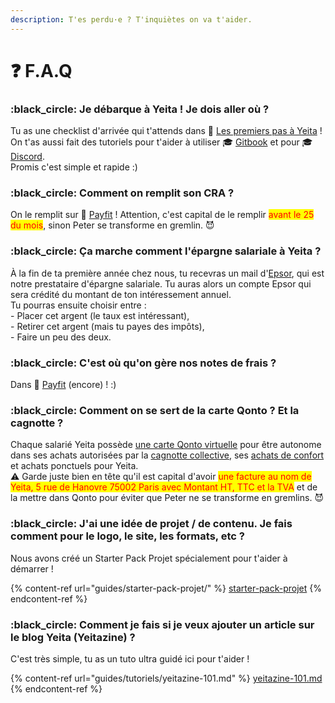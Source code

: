 ```yaml
---
description: T'es perdu·e ? T'inquiètes on va t'aider.
---
```


# ❓ F.A.Q

### :black\_circle: **Je débarque à Yeita ! Je dois aller où ?**

Tu as une checklist d'arrivée qui t'attends dans 👋 [Les premiers pas à Yeita](yeita/les-premiers-pas-chez-yeita/) !\
On t'as aussi fait des tutoriels pour t'aider à utiliser 🎓 [Gitbook](guides/tutoriels/spaces.md) et pour 🎓 [Discord](guides/tutoriels/discord-101.md). \
Promis c'est simple et rapide :)

### :black\_circle: Comment on remplit son CRA ?

On le remplit sur 🧾 [Payfit](yeita/les-premiers-pas-chez-yeita/payfit-cra-and-note-de-frais.md) ! Attention, c'est capital de le remplir <mark style="color:red;">avant le 25 du mois</mark>, sinon Peter se transforme en gremlin. 😈

### :black\_circle: Ça marche comment l'épargne salariale à Yeita ?

À la fin de ta première année chez nous, tu recevras un mail d'[Epsor](https://www.epsor.fr/), qui est notre prestataire d'épargne salariale. Tu auras alors un compte Epsor qui sera crédité du montant de ton intéressement annuel. \
Tu pourras ensuite choisir entre : \
\- Placer cet argent (le taux est intéressant),\
\- Retirer cet argent (mais tu payes des impôts),\
\- Faire un peu des deux.

### :black\_circle: C'est où qu'on gère nos notes de frais ?

Dans 🧾 [Payfit](yeita/les-premiers-pas-chez-yeita/payfit-cra-and-note-de-frais.md) (encore) ! :)&#x20;

### :black\_circle: Comment on se sert de la carte Qonto ? Et la cagnotte ?

Chaque salarié Yeita possède [une carte Qonto virtuelle](yeita/les-premiers-pas-chez-yeita/carte-bancaire-greater-than-cagnotte.md) pour être autonome dans ses achats autorisées par la [cagnotte collective](yeita/decouvrir-yeita/cagnotte-collective.md), ses [achats de confort](yeita/les-premiers-pas-chez-yeita/materiel-de-confort.md) et achats ponctuels pour Yeita.\
⚠️ Garde juste bien en tête qu'il est capital d'avoir <mark style="color:red;">une facture au nom de Yeita, 5 rue de Hanovre 75002 Paris avec Montant HT, TTC et la TVA</mark> et de la mettre dans Qonto pour éviter que Peter ne se transforme en gremlins. 😈

### :black\_circle: J'ai une idée de projet / de contenu. Je fais comment pour le logo, le site,  les formats, etc ?

Nous avons créé un Starter Pack Projet spécialement pour t'aider à démarrer !

{% content-ref url="guides/starter-pack-projet/" %}
[starter-pack-projet](guides/starter-pack-projet/)
{% endcontent-ref %}

### :black\_circle: Comment je fais si je veux ajouter un article sur le blog Yeita (Yeitazine) ?

C'est très simple, tu as un tuto ultra guidé ici pour t'aider !

{% content-ref url="guides/tutoriels/yeitazine-101.md" %}
[yeitazine-101.md](guides/tutoriels/yeitazine-101.md)
{% endcontent-ref %}

